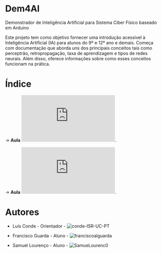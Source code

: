 # Dem4AI
Demonstrador de Inteligência Artificial para Sistema Ciber Físico baseado em Arduino


Este projeto tem como objetivo fornecer uma introdução acessível à Inteligência Artificial (IA) para alunos do 9º e 12º ano e demais. Começa com documentação que aborda uns dos principais conceitos tais como perceptrão, retropropagação, taxa de aprendizagem e tipos de redes neurais. Além disso, oferece informações sobre como esses conceitos funcionam na prática.


# Índice

-> **Aula** ![1. Introdução à Inteligência Artificial](https://github.com/ipleiria-robotics/Dem4AI/blob/main/1_Documenta%C3%A7%C3%A3o/Introdu%C3%A7%C3%A3o%20%C3%A0%20Intelig%C3%AAncia%20Artificial.pdf).

-> **Aula** ![2. Redes Neuronais](https://github.com/ipleiria-robotics/Dem4AI/blob/main/1_Documenta%C3%A7%C3%A3o/Redes%20Neuronais.pdf).


# Autores
 
 - Luís Conde - Orientador - ![conde-ISR-UC-PT](https://github.com/conde-ISR-UC-PT)
 
 - Francisco Guarda - Aluno - ![franciscoalguarda]()
 - Samuel Lourenço  - Aluno - ![SamueLourenc0](https://github.com/SamueLourenc0)
